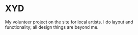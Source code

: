 # XYD
My volunteer project on the site for local artists.
I do layout and functionality; all design things are beyond me.
